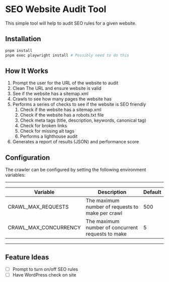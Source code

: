 # SEO Website Audit Tool

This simple tool will help to audit SEO rules for a given website.

## Installation

```bash
pnpm install
pnpm exec playwright install # Possibly need to do this
```

## How It Works

1. Prompt the user for the URL of the website to audit
2. Clean The URL and ensure website is valid
3. See if the website has a sitemap.xml
4. Crawls to see how many pages the website has
5. Performs a series of checks to see if the website is SEO friendly
   1. Check if the website has a sitemap.xml
   2. Check if the website has a robots.txt file
   3. Check meta tags (title, description, keywords, canonical tag)
   4. Check for broken links
   5. Check for missing alt tags
   6. Performs a lighthouse audit
6. Generates a report of results (JSON) and performance score

## Configuration

The crawler can be configured by setting the following environment variables:

---

| Variable              | Description                                       | Default |
| --------------------- | ------------------------------------------------- | ------- |
| CRAWL_MAX_REQUESTS    | The maximum number of requests to make per crawl  | 500     |
| CRAWL_MAX_CONCURRENCY | The maximum number of concurrent requests to make | 5       |

---

## Feature Ideas

- [ ] Prompt to turn on/off SEO rules
- [ ] Have WordPress check on site
